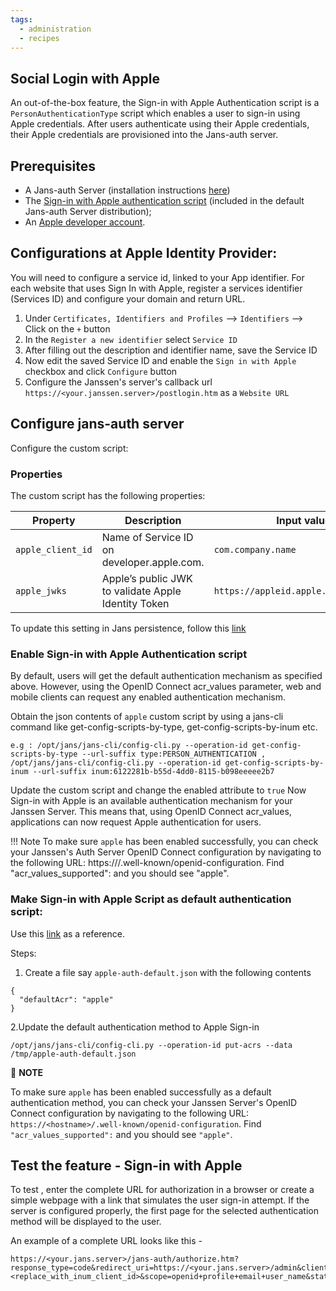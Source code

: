 ```yaml
---
tags:
  - administration
  - recipes
---
```


## Social Login with Apple 

An out-of-the-box feature, the Sign-in with Apple Authentication script is a `PersonAuthenticationType` script which enables a user to sign-in using Apple credentials. After users authenticate using their Apple credentials, their Apple credentials are provisioned into the Jans-auth server.

## Prerequisites 

- A Jans-auth Server (installation instructions [here](https://github.com/JanssenProject/jans/tree/main/jans-linux-setup#readme))    
- The [Sign-in with Apple authentication script](https://github.com/JanssenProject/jans/tree/main/jans-linux-setup/jans_setup/static/extension/person_authentication/AppleExternalAuthenticator.py) (included in the default Jans-auth Server distribution);   
- An [Apple developer account](https://developer.apple.com/).     

## Configurations at Apple Identity Provider:
You will need to configure a service id, linked to your App identifier. For each website that uses Sign In with Apple, register a services identifier (Services ID) and configure your domain and return URL. 
1. Under `Certificates, Identifiers and Profiles` --> `Identifiers` --> Click on the `+` button
2. In the `Register a new identifier` select `Service ID`
3. After filling out the description and identifier name, save the Service ID
4. Now edit the saved Service ID and enable the `Sign in with Apple` checkbox and click `Configure` button
5. Configure the Janssen's server's callback url `https://<your.janssen.server>/postlogin.htm` as a `Website URL` 

## Configure jans-auth server

Configure the custom script: 
### Properties

The custom script has the following properties:    

|	Property	|	Description		| Input value     |
|-----------------------|-------------------------------|---------------|
|`apple_client_id`		|Name of Service ID on developer.apple.com. 	| `com.company.name`|
|`apple_jwks`		| Apple’s public JWK to validate Apple Identity Token | `https://appleid.apple.com/auth/keys`|

To update this setting in Jans persistence, follow this [link](https://github.com/JanssenProject/jans-cli/blob/main/docs/cli/cli-custom-scripts.md#update-an-existing-custom-script) 

### Enable Sign-in with Apple Authentication script
By default, users will get the default authentication mechanism as specified above. However, using the OpenID Connect acr_values parameter, web and mobile clients can request any enabled authentication mechanism.

Obtain the json contents of `apple` custom script by using a jans-cli command like get-config-scripts-by-type, get-config-scripts-by-inum etc.
```
e.g : /opt/jans/jans-cli/config-cli.py --operation-id get-config-scripts-by-type --url-suffix type:PERSON_AUTHENTICATION , /opt/jans/jans-cli/config-cli.py --operation-id get-config-scripts-by-inum --url-suffix inum:6122281b-b55d-4dd0-8115-b098eeeee2b7
```
Update the custom script and change the enabled attribute to `true`
Now Sign-in with Apple is an available authentication mechanism for your Janssen Server. This means that, using OpenID Connect acr_values, applications can now request Apple authentication for users.

!!! Note To make sure `apple` has been enabled successfully, you can check your Janssen's Auth Server OpenID Connect configuration by navigating to the following URL: https://<hostname>/.well-known/openid-configuration. Find "acr_values_supported": and you should see "apple".

### Make Sign-in with Apple Script as default authentication script:

Use this [link](https://github.com/JanssenProject/jans-cli/blob/main/docs/cli/cli-default-authentication-method.md) as a reference.

Steps:
1. Create a file say `apple-auth-default.json` with the following contents
```
{
  "defaultAcr": "apple"
}
```
2.Update the default authentication method to Apple Sign-in
```
/opt/jans/jans-cli/config-cli.py --operation-id put-acrs --data /tmp/apple-auth-default.json
```


:memo: **NOTE**

To make sure `apple` has been enabled successfully as a default authentication method, you can check your Janssen Server's OpenID Connect configuration by navigating to the following URL: `https://<hostname>/.well-known/openid-configuration`. Find `"acr_values_supported":` and you should see `"apple"`. 

## Test the feature - Sign-in with Apple
To test , enter the complete URL for authorization in a browser or create a simple webpage with a link that simulates the user sign-in attempt. If the server is configured properly, the first page for the selected authentication method will be displayed to the user.

An example of a complete URL looks like this -
```
https://<your.jans.server>/jans-auth/authorize.htm?response_type=code&redirect_uri=https://<your.jans.server>/admin&client_id=<replace_with_inum_client_id>&scope=openid+profile+email+user_name&state=faad2cdjfdddjfkdf&nonce=dajdffdfsdcfff
```




 